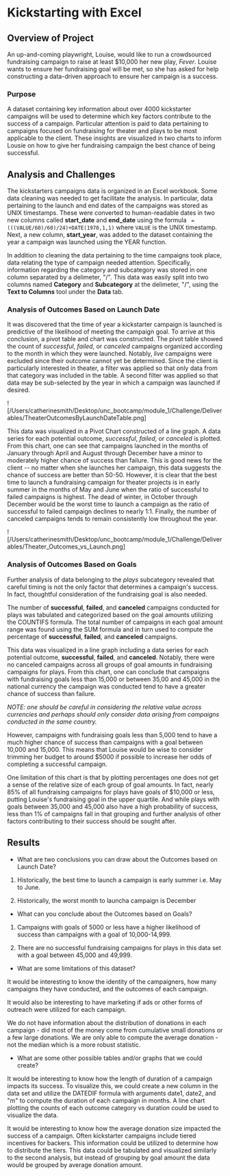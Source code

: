 # Kickstarting with Excel

## Overview of Project

An up-and-coming playwright, Louise, would like to run a crowdsourced fundraising campaign to raise at least $10,000 her new play, *Fever*. Louise wants to ensure her fundraising goal will be met, so she has asked for help constructing a data-driven approach to ensure her campaign is a success. 

### Purpose

A dataset containing key information about over 4000 kickstarter campaigns will be used to determine which key factors contribute to the success of a campaign. Particular attention is paid to data pertaining to campaigns focused on fundraising for theater and plays to be most applicable to the client. These insights are visualized in two charts to inform Lousie on how to give her fundraising campaign the best chance of being successful.

## Analysis and Challenges

The kickstarters campaigns data is organized in an Excel workbook. Some data cleaning was needed to get facilitate the analysis. In particular, data pertaining to the launch and end dates of the campaigns was stored as UNIX timestamps. These were converted to human-readable dates in two new columns called **start_date** and **end_date** using the formula ``` =(((VALUE/60)/60)/24)+DATE(1970,1,1)``` where ```VALUE``` is the UNIX timestamp. Next, a new column, **start_year**, was added to the dataset containing the year a campaign was launched using the YEAR function. 

In addition to cleaning the data pertaining to the time campaigns took place, data relating the type of campaign needed attention. Specifically, information regarding the category and subcategory was stored in one column separated by a delimeter, "/". This data was easily split into two columns named **Category** and **Subcategory** at the delimeter, "/", using the **Text to Columns** tool under the **Data** tab.

### Analysis of Outcomes Based on Launch Date

It was discovered that the time of year a kickstarter campaign is launched is predictive of the likelihood of meeting the campaign goal. To arrive at this conclusion, a pivot table and chart was constructed. The pivot table showed the count of *successful*, *failed*, or *canceled* campaigns organized according to the month in which they were launched. Notably, *live* campaigns were excluded since their outcome cannot yet be determined.  Since the client is particularly interested in theater, a filter was applied so that only data from that category was included in the table. A second filter was applied so that data may be sub-selected by the year in which a campaign was launched if desired.

![/Users/catherinesmith/Desktop/unc_bootcamp/module_1/Challenge/Deliverables/TheaterOutcomesByLaunchDateTable.png]

This data was visualized in a Pivot Chart constructed of a line graph. A data series for each potential outcome, *successful*, *failed*, or *canceled* is plotted. From this chart, one can see that campaigns launched in the months of January through April and August through December have a minor to moderately higher chance of success than failure. This is good news for the client -- no matter when she launches her campaign, this data suggests the chance of success are better than 50-50. However, it is clear that the best time to launch a fundraising campaign for theater projects is in early summer in the months of May and June when the ratio of successful to failed campaigns is highest. The dead of winter, in October through December would be the worst time to launch a campaign as the ratio of successful to failed campaign declines to nearly 1:1. Finally, the number of canceled campaigns tends to remain consistently low throughout the year.

![/Users/catherinesmith/Desktop/unc_bootcamp/module_1/Challenge/Deliverables/Theater_Outcomes_vs_Launch.png]


### Analysis of Outcomes Based on Goals

Further analysis of data belonging to the *plays* subcategory revealed that careful timing is not the only factor that determines a campaign's success. In fact, thoughtful consideration of the fundraising goal is also needed.

The number of **successful**, **failed**, and **canceled** campaigns conducted for plays was tabulated and categorized based on the goal amounts utilizing the COUNTIFS formula. The total number of campaigns in each goal amount range was found using the SUM formula and in turn used to compute the percentage of **successful**, **failed**, and **canceled** campaigns. 

This data was visualized in a line graph including a data series for each potential outcome, **successful**, **failed**, and **canceled**. Notably, there were no canceled campaigns across all groups of goal amounts in fundraising campaigns for plays. From this chart, one can conclude that campaigns with fundraising goals less than 15,000 or between 35,00 and 45,000 in the national currency the campaign was conducted tend to have a greater chance of success than failure.


*NOTE: one should be careful in considering the relative value across currencies and perhaps should only consider data arising from campaigns conducted in the same country.*


However, campaigns with fundraising goals less than 5,000 tend to have a much higher chance of success than campaigns with a goal between 10,000 and 15,000. This means that Louise would be wise to consider trimming her budget to around $5000 if possible to increase her odds of completing a successful campaign.

One limitation of this chart is that by plotting percentages one does not get a sense of the relative size of each group of goal amounts. In fact, nearly 85% of all fundraising campaigns for plays have goals of $10,000 or less, putting Louise's fundraising goal in the upper quartile. And while plays with goals between 35,000 and 45,000 also have a high probability of success, less than 1% of campaigns fall in that grouping and further analysis of other factors contributing to their success should be sought after.

## Results

- What are two conclusions you can draw about the Outcomes based on Launch Date?

1. Historically, the best time to launch a campaign is early summer i.e. May to June.

2. Historically, the worst month to launcha campaign is December


- What can you conclude about the Outcomes based on Goals?
1. Campaigns with goals of 5000 or less have a higher likelihood of success than campaigns with a goal of 10,000-14,999.

2. There are no successful fundraising campaigns for plays in this data set with a goal between 45,000 and 49,999.

- What are some limitations of this dataset?

It would be interesting to know the identity of the campaigners, how many campaigns they have conducted, and the outcomes of each campaign. 

It would also be interesting to have marketing if ads or other forms of outreach were utilized for each campaign.  

We do not have information about the distribution of donations in each campaign - did most of the money come from cumulative small donations or a few large donations. We are only able to compute the average donation - not the median which is a more robust statistic.


- What are some other possible tables and/or graphs that we could create?

It would be interesting to know how the length of duration of a campaign impacts its success. To visualize this, we could create a new column in the data set and utilize the DATEDIF formula with arguments date1, date2, and "m" to compute the duration of each campaign in months. A line chart plotting the counts of each outcome category vs duration could be used to visualize the data.

It would be interesting to know how the average donation size impacted the success of a campaign. Often kickstarter campaigns include tiered incentives for backers. This information could be utilized to determine how to distribute the tiers. This data could be tabulated and visualized similarly to the second analysis, but instead of grouping by goal amount the data would be grouped by average donation amount.